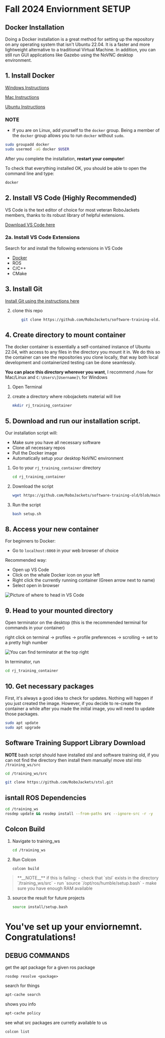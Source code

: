 # Fall 2024 Enviornment SETUP

## Docker Installation

Doing a Docker installation is a great method for setting up the repository on any operating system
that isn't Ubuntu 22.04. It is a faster and more lightweight alternative to a traditional Virtual Machine.
In addition, you can still run GUI applications like Gazebo using the NoVNC desktop environment.

## 1. Install Docker

[Windows Instructions](https://docs.docker.com/desktop/windows/install/)

[Mac Instructions](https://docs.docker.com/desktop/mac/install/)

[Ubuntu Instructions](https://docs.docker.com/engine/install/ubuntu/)

### NOTE
* If you are on Linux, add yourself to the `docker` group. Being a member of the `docker` group allows you to run `docker` without `sudo`.
```bash
sudo groupadd docker
sudo usermod -aG docker $USER
```

After you complete the installation, **restart your computer**!

To check that everything installed OK, you should be able to open the command line and type:
```bash
docker
```

## 2. Install VS Code (Highly Recommended)

VS Code is the text editor of choice for most veteran RoboJackets members, thanks to its robust library of helpful extensions.

[Download VS Code here](https://code.visualstudio.com/Download)

### 2a. Install VS Code Extensions

Search for and install the following extensions in VS Code

* [Docker](https://marketplace.visualstudio.com/items?itemName=ms-azuretools.vscode-docker)
* ROS
* C/C++
* CMake

## 3. Install Git

[Install Git using the instructions here](https://git-scm.com/book/en/v2/Getting-Started-Installing-Git)

2. clone this repo
    ```bash
        git clone https://github.com/RoboJackets/software-training-old.git
    ```

## 4. Create directory to mount container

The docker container is essentially a self-contained instance of Ubuntu 22.04, with access to any files in the directory you mount it in. We do this so the container can see the repositories you clone locally, that way both local development and containerized testing can be done seamlessly. 

**You can place this directory wherever you want**, I recommend `/home` for Mac/Linux and `C:\Users\[Username]\` for Windows
1. Open Terminal

2. create a directory where robojackets material will live
    ```bash
    mkdir rj_training_container
    ```

## 5. Download and run our installation script.

Our installation script will:
- Make sure you have all necessary software
- Clone all necessary repos
- Pull the Docker image
- Automatically setup your desktop NoVNC environment

1. Go to your `rj_training_container` directory

   ```bash
   cd rj_training_container
   ```

2. Download the script

   ```bash
   wget https://github.com/RoboJackets/software-training-old/blob/main/setup_instructons/setup.sh
   ```

3. Run the script

   ```bash
   bash setup.sh
   ```


## 8. Access your new container

For beginners to Docker:
- Go to `localhost:6060` in your web browser of choice

Recommended way:
- Open up VS Code 
- Click on the whale Docker icon on your left
- Right click the currently running container (Green arrow next to name)
- Select open in browser

![Picture of where to head in VS Code](./pictures/docker_tab.png)

## 9. Head to your mounted directory

Open terminator on the desktop (this is the recommended terminal for commands in your container)

right click on terminal -> profiles -> profile preferences -> scrolling -> set to a pretty high number

![You can find terminator at the top right](./pictures/terminator_location.png)

In terminator, run
```bash
cd rj_training_container
```

## 10. Get necessary packages

First, it's always a good idea to check for updates. Nothing will happen if you just created the image. However, if you decide to re-create the container a while after you made the initial image, you will need to update those packages.

```bash
sudo apt update
sudo apt upgrade
```

## Software Training Support Library Download

**__NOTE__** bash script should have installed stsl and software training old, if you can not find the directory then install them manually/ move stsl into `/training_ws/src`
```bash
cd /training_ws/src
```
```bash
git clone https://github.com/RoboJackets/stsl.git
```


## isntall ROS Dependencies
```bash
cd /training_ws
rosdep update && rosdep install --from-paths src --ignore-src -r -y
```


## Colcon Build
1. Navigate to training_ws
    ```bash
    cd /training_ws
    ```

2. Run Colcon
    ```bash
    colcon build
    ```
<blockquote>
**__NOTE__** if this is failing:
- check that `stsl` exists in the directory `/training_ws/src` 
- run `source `/opt/ros/humble/setup.bash`
- make sure you have enough RAM available
</blockquote>

3. source the result for future projects
    ```bash
    source install/setup.bash
    ```

# You've set up your enviornemnt. Congratulations! 

## DEBUG COMMANDS

get the apt package for a given ros package

```
rosdep resolve <package>
```
search for things
```bash
apt-cache search
```
shows you info

```bash
apt-cache policy
```
see what src packages are curretly available to us
```bash
colcon list
```
